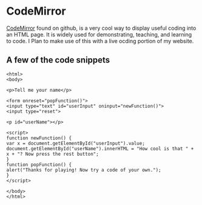 # CodeMirror

[CodeMirror](https://github.com/codemirror/codemirror) found on github, is a very cool way to display useful coding into an HTML page. It is widely used for demonstrating, teaching, and learning to code. I Plan to make use of this with a live ocding portion of my website.

## A few of the code snippets


    <html>
    <body>

    <p>Tell me your name</p>

    <form onreset="popFunction()">
    <input type="text" id="userInput" oninput="newFunction()">
    <input type="reset">

    <p id="userName"></p>

    <script>
    function newFunction() {
    var x = document.getElementById("userInput").value;
    document.getElementById("userName").innerHTML = "How cool is that " + x + "? Now press the rest button";
    }
    function popFunction() {
    alert("Thanks for playing! Now try a code of your own.");
    }
    </script>

    </body>
    </html>


